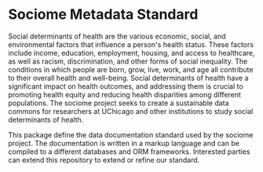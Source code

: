# Sociome Metadata Standard
Social determinants of health are the various economic, social, and environmental factors that influence a person's health status. These factors include income, education, employment, housing, and access to healthcare, as well as racism, discrimination, and other forms of social inequality. The conditions in which people are born, grow, live, work, and age all contribute to their overall health and well-being. Social determinants of health have a significant impact on health outcomes, and addressing them is crucial to promoting health equity and reducing health disparities among different populations.
The sociome project seeks to create a sustainable data commons for researchers at UChicago and other institutions to study social determinants of health. 

This package define the data documentation standard used by the sociome project. The documentation is written in a markup language and can be compiled to a different databases and ORM frameworks. Interested parties can extend this repository to extend or refine our standard. 
